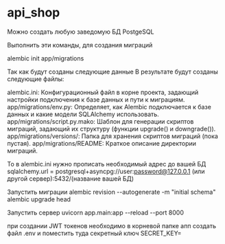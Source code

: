 # api_shop

Можно создать любую заведомую БД PostgeSQL

Выполнить эти команды, для создания миграций


alembic init app/migrations

Так как будут созданы следующие данные
В результате будут созданы следующие файлы:

alembic.ini: Конфигурационный файл в корне проекта, задающий настройки подключения к базе данных и пути к миграциям.
app/migrations/env.py: Определяет, как Alembic подключается к базе данных и какие модели SQLAlchemy использовать.
app/migrations/script.py.mako: Шаблон для генерации скриптов миграций, задающий их структуру (функции upgrade() и downgrade()).
app/migrations/versions/: Папка для хранения скриптов миграций (пока пустая).
app/migrations/README: Краткое описание директории миграций.

То в alembiс.ini нужно прописать необходимый адрес до вашей БД
sqlalchemy.url = postgresql+asyncpg://user:password@127.0.0.1 (или другой сервер):5432/(название вашей БД)


Запустить миграции
alembic revision --autogenerate -m "initial schema"
alembic upgrade head


Запустить сервер
uvicorn app.main:app --reload --port 8000

при создании JWT токенов необходимо в корневой папке апп создать файл .env и поместить туда секретный ключ
SECRET_KEY=